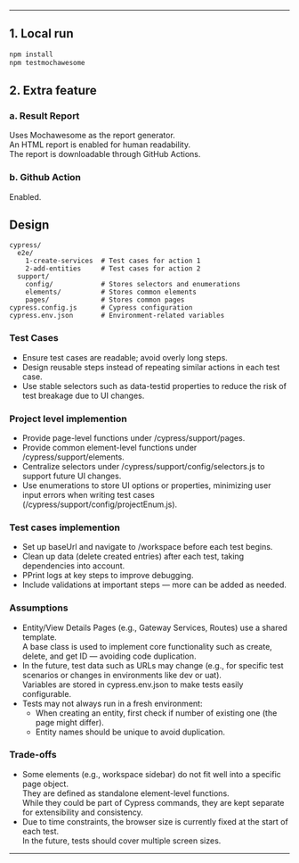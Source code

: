 
---

## 1. Local run

```bash
npm install
npm testmochawesome
```

## 2. Extra feature

### a. Result Report
Uses Mochawesome as the report generator.<br>
An HTML report is enabled for human readability.<br>
The report is downloadable through GitHub Actions.

### b. Github Action
Enabled.

## Design
```
cypress/
  e2e/
    1-create-services  # Test cases for action 1
    2-add-entities     # Test cases for action 2
  support/
    config/            # Stores selectors and enumerations
    elements/          # Stores common elements
    pages/             # Stores common pages
cypress.config.js      # Cypress configuration
cypress.env.json       # Environment-related variables
```

### Test Cases
- Ensure test cases are readable; avoid overly long steps.
- Design reusable steps instead of repeating similar actions in each test case.
- Use stable selectors such as data-testid properties to reduce the risk of test breakage due to UI changes.

### Project level implemention
- Provide page-level functions under /cypress/support/pages.
- Provide common element-level functions under /cypress/support/elements.
- Centralize selectors under /cypress/support/config/selectors.js to support future UI changes.
- Use enumerations to store UI options or properties, minimizing user input errors when writing test cases (/cypress/support/config/projectEnum.js).

### Test cases implemention
- Set up baseUrl and navigate to /workspace before each test begins.
- Clean up data (delete created entries) after each test, taking dependencies into account.
- PPrint logs at key steps to improve debugging.
- Include validations at important steps — more can be added as needed.

### Assumptions
- Entity/View Details Pages (e.g., Gateway Services, Routes) use a shared template.<br> 
A base class is used to implement core functionality such as create, delete, and get ID — avoiding code duplication.
- In the future, test data such as URLs may change (e.g., for specific test scenarios or changes in environments like dev or uat).<br>
Variables are stored in cypress.env.json to make tests easily configurable.
- Tests may not always run in a fresh environment:
  - When creating an entity, first check if number of existing one (the page might differ).
  - Entity names should be unique to avoid duplication.

### Trade-offs
- Some elements (e.g., workspace sidebar) do not fit well into a specific page object.<br>
They are defined as standalone element-level functions.<br>
While they could be part of Cypress commands, they are kept separate for extensibility and consistency.
- Due to time constraints, the browser size is currently fixed at the start of each test.<br>
In the future, tests should cover multiple screen sizes.

---